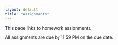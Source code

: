 ```yaml
---
layout: default
title: "Assignments"
---
```


This page links to homework assignments.

All assignments are due by 11:59 PM on the due date.

<!--
> Assignment | File | Due
> ---------- | ---- | ---
> [Assignment 1: Regular expressions](assign01.html) | n/a | Friday, Sep 7th
> [Assignment 2: Finite automata](assign02.html) | n/a | Monday, Sep 17th
> [Assignment 3: JSON Parser](assign03.html) | [CS340\_Assign03.zip](CS340_Assign03.zip) | Tuesday, Sep 25th
> [Assignment 4: Calculator Language Interpreter](assign04.html) | [CS340\_Assign04.zip](CS340_Assign04.zip) | <strike>Friday, Oct 12th</strike> Wednesday, Oct 17th
> [Assignment 4.5: Clojure MOOC](assign04_5.html) | n/a | MS 1: Friday, Oct 19th<br>MS 2: Friday, Oct 26th<br>MS 3: Friday, Nov 2nd
> [Assignment 5: Boolean Function Synthesis](assign05.html) | n/a | Tuesday, Nov 20th
> [Assignment 6: Abstract Syntax Trees](assign06.html) | [cs340-assign06.zip](cs340-assign06.zip) | Tuesday, Dec 4th
> [Assignment 7: Code Generation](assign07.html) | [cs340-assign07.zip](cs340-assign07.zip) | Tuesday, Dec 11th
-->